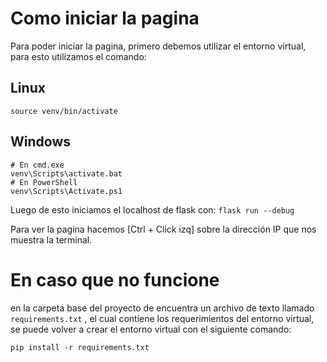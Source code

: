 # Como iniciar la pagina
Para poder iniciar la pagina, primero debemos utilizar el entorno virtual, para esto utilizamos el comando:
## Linux
```source venv/bin/activate```
## Windows
```
# En cmd.exe
venv\Scripts\activate.bat
# En PowerShell
venv\Scripts\Activate.ps1
```

Luego de esto iniciamos el localhost de flask con:
```flask run --debug```

Para ver la pagina hacemos [Ctrl + Click izq] sobre la dirección IP que nos muestra la terminal.

# En caso que no funcione
en la carpeta base del proyecto de encuentra un archivo de texto llamado ```requirements.txt```
, el cual contiene los requerimientos del entorno virtual, se puede volver a crear el entorno virtual con el siguiente comando:

```pip install -r requirements.txt```

